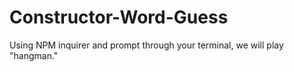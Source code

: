 # Constructor-Word-Guess

Using NPM inquirer and prompt through your terminal, we will play "hangman."

